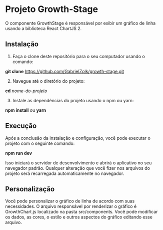 # Projeto Growth-Stage

O componente GrowthStage é responsável por exibir um gráfico de linha usando a biblioteca React ChartJS 2.

## Instalação

1. Faça o clone deste repositório para o seu computador usando o comando:

**git clone** https://github.com/GabrielZolk/growth-stage.git

2. Navegue até o diretório do projeto:

**cd** *nome-do-projeto*

3. Instale as dependências do projeto usando o npm ou yarn:

**npm install** ou **yarn**

## Execução

Após a conclusão da instalação e configuração, você pode executar o projeto com o seguinte comando:

**npm run dev**

Isso iniciará o servidor de desenvolvimento e abrirá o aplicativo no seu navegador padrão. Qualquer alteração que você fizer nos arquivos do projeto será recarregada automaticamente no navegador.

## Personalização

Você pode personalizar o gráfico de linha de acordo com suas necessidades. O arquivo responsável por renderizar o gráfico é GrowthChart.js localizado na pasta src/components. Você pode modificar os dados, as cores, o estilo e outros aspectos do gráfico editando esse arquivo.
